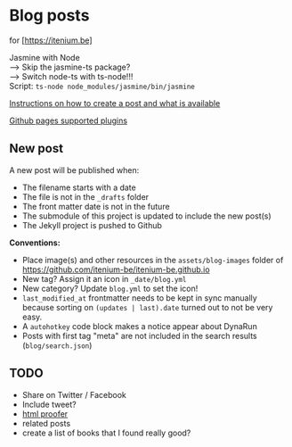 Blog posts
==========
for [https://itenium.be]

Jasmine with Node  
--> Skip the jasmine-ts package?  
--> Switch node-ts with ts-node!!!  
Script: `ts-node node_modules/jasmine/bin/jasmine`

[Instructions on how to create a post and what is available](https://itenium.be/blog/productivity/create-blog-post/)

[Github pages supported plugins](https://pages.github.com/versions)

## New post

A new post will be published when: 

- The filename starts with a date
- The file is not in the `_drafts` folder
- The front matter date is not in the future
- The submodule of this project is updated to include the new post(s)
- The Jekyll project is pushed to Github

**Conventions:**  

- Place image(s) and other resources in the `assets/blog-images` folder of https://github.com/itenium-be/itenium-be.github.io  
- New tag? Assign it an icon in `_date/blog.yml`  
- New category? Update `blog.yml` to set the icon!
- `last_modified_at` frontmatter needs to be kept in sync manually because sorting on `(updates | last).date` turned out to not be very easy.
- A `autohotkey` code block makes a notice appear about DynaRun
- Posts with first tag "meta" are not included in the search results (`blog/search.json`)


TODO
----

- Share on Twitter / Facebook
- Include tweet?
- [html proofer](https://github.com/gjtorikian/html-proofer)
- related posts
- create a list of books that I found really good?
